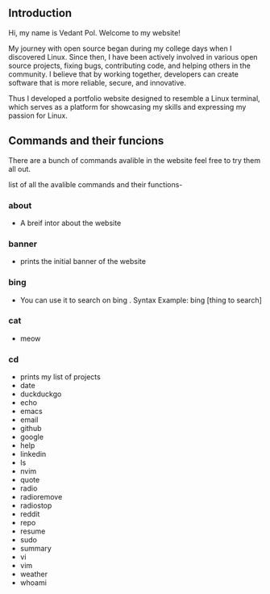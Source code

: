 ## Introduction
Hi, my name is Vedant Pol. 
Welcome to my website!

My journey with open source began during my college days when I discovered Linux. 
Since then, I have been actively involved in various open source projects, fixing bugs, contributing code, 
and helping others in the community. I believe that by working together, developers can create software 
that is more reliable, secure, and innovative.

Thus I developed a portfolio website designed to resemble a Linux terminal, which serves as a 
platform for showcasing my skills and expressing my passion for Linux.

## Commands and their funcions
There are a bunch of commands avalible in the website feel free to try them all out.

list of all the avalible commands and their functions-

### about
* A breif intor about the website
### banner
* prints the initial banner of the website
### bing
* You can use it to search on bing . 
Syntax Example:
 bing [thing to search]
### cat
* meow

### cd
* prints my list of projects 
* date
* duckduckgo
* echo
* emacs
* email
* github
* google
* help
* linkedin
* ls
* nvim
* quote
* radio
* radioremove
* radiostop
* reddit
* repo
* resume
* sudo
* summary
* vi
* vim
* weather
* whoami
